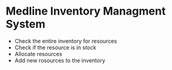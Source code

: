 # Medline Inventory Managment System

* Check the entire inventory for resources
* Check if the resource is in stock
* Allocate resources 
* Add new rosources to the inventory
